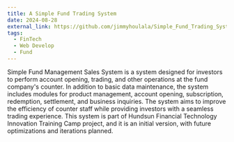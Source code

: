 ```yaml
---
title: A Simple Fund Trading System
date: 2024-08-28
external_link: https://github.com/jimmyhoulala/Simple_Fund_Trading_System
tags:
  - FinTech
  - Web Develop
  - Fund
---
```


Simple Fund Management Sales System is a system designed for investors to perform account opening, trading, and other operations at the fund company's counter. In addition to basic data maintenance, the system includes modules for product management, account opening, subscription, redemption, settlement, and business inquiries. The system aims to improve the efficiency of counter staff while providing investors with a seamless trading experience. This system is part of Hundsun Financial Technology Innovation Training Camp project, and it is an initial version, with future optimizations and iterations planned.
<!--more-->
